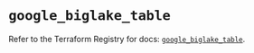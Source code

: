 # `google_biglake_table`

Refer to the Terraform Registry for docs: [`google_biglake_table`](https://registry.terraform.io/providers/hashicorp/google/6.49.3/docs/resources/biglake_table).
